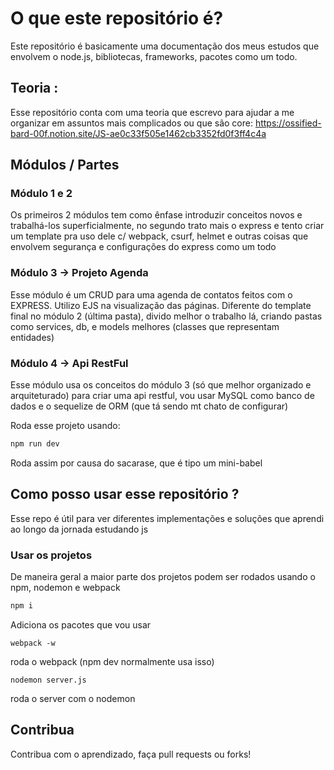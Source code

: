 
# O que este repositório é?

Este repositório é basicamente uma documentação dos meus estudos que envolvem o node.js, bibliotecas, frameworks, pacotes como um todo. 
## Teoria :
Esse repositório conta com uma teoria que escrevo para ajudar a me organizar em assuntos mais complicados ou que são core:
https://ossified-bard-00f.notion.site/JS-ae0c33f505e1462cb3352fd0f3ff4c4a
## Módulos / Partes

### Módulo 1 e 2
 
Os primeiros 2 módulos tem como ênfase introduzir conceitos novos e trabalhá-los superficialmente, no segundo trato mais o express e tento criar um template pra uso dele c/ webpack, csurf, helmet e outras coisas que envolvem segurança e configurações do express como um todo
### Módulo 3 -> **Projeto Agenda**
Esse módulo é um CRUD para uma agenda de contatos feitos com o EXPRESS. Utilizo EJS na visualização das páginas. Diferente do template final no módulo 2 (última pasta), divido melhor o trabalho lá, criando pastas como services, db, e models melhores (classes que representam entidades)
### Módulo 4 -> Api RestFul
Esse módulo usa os conceitos do módulo 3 (só que melhor organizado e arquiteturado) para criar uma api restful, vou usar MySQL como banco de dados e o sequelize de ORM (que tá sendo mt chato de configurar)

Roda esse projeto usando:
```python
npm run dev
```
Roda assim por causa do sacarase, que é tipo um mini-babel
## Como posso usar esse repositório ?
Esse repo é útil para ver diferentes implementações e soluções que aprendi ao longo da jornada estudando js
### Usar os projetos
De maneira geral a maior parte dos projetos podem ser rodados usando o npm, nodemon e webpack
```python
npm i
```
Adiciona os pacotes que vou usar 
```
webpack -w
```
roda o webpack (npm dev normalmente usa isso)
```
nodemon server.js
```
roda o server com o nodemon

## Contribua
Contribua com o aprendizado, faça pull requests ou forks!
